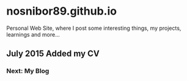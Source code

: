 # nosnibor89.github.io

Personal Web Site, where I post some interesting things, my projects, learnings and more...

## July 2015 Added my CV

### Next: My Blog
